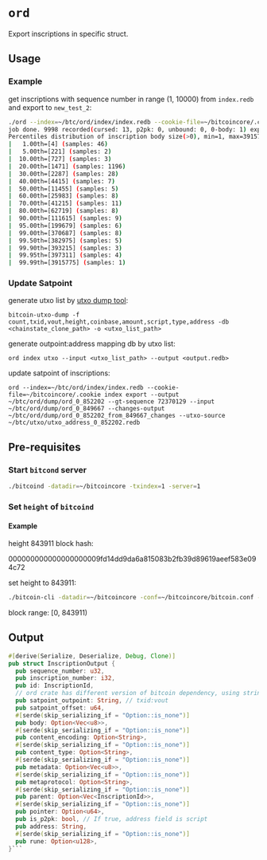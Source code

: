 `ord`
=====

Export inscriptions in specific struct.

## Usage

### Example

get inscriptions with sequence number in range (1, 10000) from `index.redb` and export to `new_test_2`:

```bash
./ord --index=~/btc/ord/index/index.redb --cookie-file=~/bitcoincore/.cookie index export --output ~/moe/btc/ord/dump/new_test_2 --gt-sequence 1 --lt-sequence 10000
job done. 9998 recorded(cursed: 13, p2pk: 0, unbound: 0, 0-body: 1) exported in 141.470550973s. 10001 inscriptions(<= 1 included, >= 10000 not included) in block heights: [0,843911)
Percentiles distribution of inscription body size(>0), min=1, max=3915775, mean=42466.51, stdev=81483.72:
|   1.00th=[4] (samples: 46)
|   5.00th=[221] (samples: 2)
|  10.00th=[727] (samples: 3)
|  20.00th=[1471] (samples: 1196)
|  30.00th=[2287] (samples: 28)
|  40.00th=[4415] (samples: 7)
|  50.00th=[11455] (samples: 5)
|  60.00th=[25983] (samples: 8)
|  70.00th=[41215] (samples: 11)
|  80.00th=[62719] (samples: 8)
|  90.00th=[111615] (samples: 9)
|  95.00th=[199679] (samples: 6)
|  99.00th=[370687] (samples: 8)
|  99.50th=[382975] (samples: 5)
|  99.90th=[393215] (samples: 3)
|  99.95th=[397311] (samples: 4)
|  99.99th=[3915775] (samples: 1)
```

### Update Satpoint

generate utxo list by [utxo dump tool](https://github.com/in3rsha/bitcoin-utxo-dump):

```shell
bitcoin-utxo-dump -f count,txid,vout,height,coinbase,amount,script,type,address -db <chainstate_clone_path> -o <utxo_list_path>
```

generate outpoint:address mapping db by utxo list:

```shell
ord index utxo --input <utxo_list_path> --output <output.redb>
```

update satpoint of inscriptions:

```shell
ord --index=~/btc/ord/index/index.redb --cookie-file=~/bitcoincore/.cookie index export --output ~/btc/ord/dump/ord_0_852202 --gt-sequence 72370129 --input ~/btc/ord/dump/ord_0_849667 --changes-output ~/btc/ord/dump/ord_0_852202_from_849667_changes --utxo-source ~/btc/utxo/utxo_address_0_852202.redb
```

## Pre-requisites

### Start `bitcond` server

```bash
./bitcoind -datadir=~/bitcoincore -txindex=1 -server=1
```

### Set `height` of `bitcoind`

#### Example

height 843911 block hash:

000000000000000000009fd14dd9da6a815083b2fb39d89619aeef583e094c72

set height to 843911:

```bash
./bitcoin-cli -datadir=~/bitcoincore -conf=~/bitcoincore/bitcoin.conf -rpccookiefile=~/bitcoincore/.cookie invalidateblock 000000000000000000009fd14dd9da6a815083b2fb39d89619aeef583e094c72
```

block range: [0, 843911)

## Output

```Rust
#[derive(Serialize, Deserialize, Debug, Clone)]
pub struct InscriptionOutput {
  pub sequence_number: u32,
  pub inscription_number: i32,
  pub id: InscriptionId,
  // ord crate has different version of bitcoin dependency, using string for compatibility
  pub satpoint_outpoint: String, // txid:vout
  pub satpoint_offset: u64,
  #[serde(skip_serializing_if = "Option::is_none")]
  pub body: Option<Vec<u8>>,
  #[serde(skip_serializing_if = "Option::is_none")]
  pub content_encoding: Option<String>,
  #[serde(skip_serializing_if = "Option::is_none")]
  pub content_type: Option<String>,
  #[serde(skip_serializing_if = "Option::is_none")]
  pub metadata: Option<Vec<u8>>,
  #[serde(skip_serializing_if = "Option::is_none")]
  pub metaprotocol: Option<String>,
  #[serde(skip_serializing_if = "Option::is_none")]
  pub parent: Option<Vec<InscriptionId>>,
  #[serde(skip_serializing_if = "Option::is_none")]
  pub pointer: Option<u64>,
  pub is_p2pk: bool, // If true, address field is script
  pub address: String,
  #[serde(skip_serializing_if = "Option::is_none")]
  pub rune: Option<u128>,
}```
